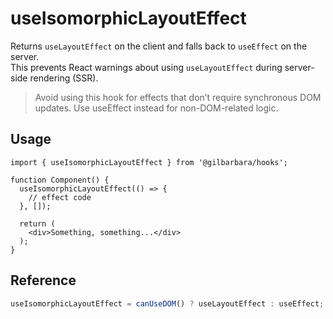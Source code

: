 # useIsomorphicLayoutEffect

Returns `useLayoutEffect` on the client and falls back to `useEffect` on the server.  
This prevents React warnings about using `useLayoutEffect` during server-side rendering (SSR).

> Avoid using this hook for effects that don’t require synchronous DOM updates. Use useEffect instead for non-DOM-related logic.

## Usage

```tsx
import { useIsomorphicLayoutEffect } from '@gilbarbara/hooks';

function Component() {
  useIsomorphicLayoutEffect(() => {
    // effect code
  }, []);

  return (
    <div>Something, something...</div>
  );
}
```

## Reference

```typescript
useIsomorphicLayoutEffect = canUseDOM() ? useLayoutEffect : useEffect;
```
